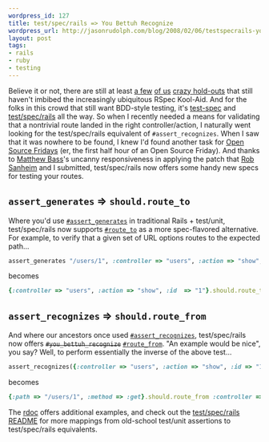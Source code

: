```yaml
---
wordpress_id: 127
title: test/spec/rails => You Bettuh Recognize
wordpress_url: http://jasonrudolph.com/blog/2008/02/06/testspecrails-you-bettuh-recognize/
layout: post
tags:
- rails
- ruby
- testing
---
```


Believe it or not, there are still at least [a few](http://robsanheim.com/2008/01/25/why-i-use-testspec-over-rspec/ "Panasonic Youth - Why I use test/spec over rspec") [of us](http://matthewbass.com/2008/01/09/add-layout-checking-to-test_spec_rails-plugin/ "Matthew Bass - Add layout checking to test_spec_on_rails") [crazy hold-outs](http://streamlinedframework.org/articles/2007/12/21/streamlined-goes-test-spec "Streamlined goes test/spec") that still haven't imbibed the increasingly ubiquitous RSpec Kool-Aid.  And for the folks in this crowd that still want BDD-style testing, it's [test-spec](http://chneukirchen.org/blog/archive/2007/01/announcing-test-spec-0-3-a-bdd-interface-for-test-unit.html "Christian Neukirchen: Announcing test/spec 0.3, a BDD interface for Test::Unit") and [test/spec/rails](http://agilewebdevelopment.com/plugins/test_spec_on_rails "Test Spec on Rails") all the way.  So when I recently needed a means for validating that a nontrivial route landed in the right controller/action, I naturally went looking for the test/spec/rails equivalent of `#assert_recognizes`.  When I saw that it was nowhere to be found, I knew I'd found another task for [Open Source Fridays](http://thinkrelevance.com/open-source "Open Source at Relevance") (er, the first half hour of an Open Source Friday).  And thanks to [Matthew Bass](http://matthewbass.com/2008/01/10/layout-assertion-added-to-test_spec_rails/ "Matthew Bass - test/spec/rails committer")'s uncanny responsiveness in applying the patch that [Rob Sanheim](http://robsanheim.com) and I submitted, test/spec/rails now offers some handy new specs for testing your routes.

## `assert_generates` => `should.route_to`

Where you'd use [`#assert_generates`](http://api.rubyonrails.org/classes/ActionController/Assertions/RoutingAssertions.html#M000367 "rdoc - Module: ActionController::Assertions::RoutingAssertions#assert_generates") in traditional Rails + test/unit, test/spec/rails now supports [`#route_to`](http://svn.techno-weenie.net/projects/plugins/test_spec_on_rails/lib/test/spec/rails/should_route.rb "test/spec/rails source code + rdoc -- lib/test/spec/rails/should_route.rb") as a more spec-flavored alternative.  For example, to verify that a given set of URL options routes to the expected path...

```ruby
assert_generates "/users/1", :controller => "users", :action => "show", :id  => "1"
```

becomes

```ruby
{:controller => "users", :action => "show", :id  => "1"}.should.route_to "/users/1"
```

## `assert_recognizes` => `should.route_from`

And where our ancestors once used [`#assert_recognizes`](http://api.rubyonrails.org/classes/ActionController/Assertions/RoutingAssertions.html#M000366 "rdoc - Module: ActionController::Assertions::RoutingAssertions#assert_recognizes"), test/spec/rails now offers <del>`#you_bettuh_recognize`</del> [`#route_from`](http://svn.techno-weenie.net/projects/plugins/test_spec_on_rails/lib/test/spec/rails/should_route.rb "test/spec/rails source code + rdoc -- lib/test/spec/rails/should_route.rb").  "An example would be nice", you say?  Well, to perform essentially the inverse of the above test...

```ruby
assert_recognizes({:controller => "users", :action => "show", :id => "1"}, {:path => "/users/1", :method => :get})
```

becomes

```ruby
{:path => "/users/1", :method => :get}.should.route_from :controller => "users", :action => "show", :id =>"1"
```

The [rdoc](http://svn.techno-weenie.net/projects/plugins/test_spec_on_rails/lib/test/spec/rails/should_route.rb "test/spec/rails source code + rdoc -- lib/test/spec/rails/should_route.rb") offers additional examples, and check out the [test/spec/rails README](http://svn.techno-weenie.net/projects/plugins/test_spec_on_rails/README "test/spec/rails README file") for more mappings from old-school test/unit assertions to test/spec/rails equivalents.
